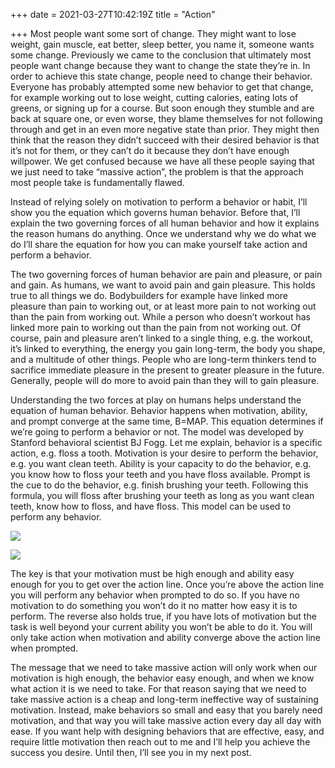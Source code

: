 +++
date = 2021-03-27T10:42:19Z
title = "Action"

+++
Most people want some sort of change. They might want to lose weight, gain muscle, eat better, sleep better, you name it, someone wants some change. Previously we came to the conclusion that ultimately most people want change because they want to change the state they’re in. In order to achieve this state change, people need to change their behavior. Everyone has probably attempted some new behavior to get that change, for example working out to lose weight, cutting calories, eating lots of greens, or signing up for a course. But soon enough they stumble and are back at square one, or even worse, they blame themselves for not following through and get in an even more negative state than prior. They might then think that the reason they didn’t succeed with their desired behavior is that it’s not for them, or they can’t do it because they don’t have enough willpower. We get confused because we have all these people saying that we just need to take “massive action”, the problem is that the approach most people take is fundamentally flawed.

Instead of relying solely on motivation to perform a behavior or habit, I’ll show you the equation which governs human behavior. Before that, I’ll explain the two governing forces of all human behavior and how it explains the reason humans do anything. Once we understand why we do what we do I’ll share the equation for how you can make yourself take action and perform a behavior.

The two governing forces of human behavior are pain and pleasure, or pain and gain. As humans, we want to avoid pain and gain pleasure. This holds true to all things we do. Bodybuilders for example have linked more pleasure than pain to working out, or at least more pain to not working out than the pain from working out. While a person who doesn’t workout has linked more pain to working out than the pain from not working out. Of course, pain and pleasure aren’t linked to a single thing, e.g. the workout, it’s linked to everything, the energy you gain long-term, the body you shape, and a multitude of other things. People who are long-term thinkers tend to sacrifice immediate pleasure in the present to greater pleasure in the future. Generally, people will do more to avoid pain than they will to gain pleasure.

Understanding the two forces at play on humans helps understand the equation of human behavior. Behavior happens when motivation, ability, and prompt converge at the same time, B=MAP. This equation determines if we’re going to perform a behavior or not. The model was developed by Stanford behavioral scientist BJ Fogg. Let me explain, behavior is a specific action, e.g. floss a tooth. Motivation is your desire to perform the behavior, e.g. you want clean teeth. Ability is your capacity to do the behavior, e.g. you know how to floss your teeth and you have floss available. Prompt is the cue to do the behavior, e.g. finish brushing your teeth. Following this formula, you will floss after brushing your teeth as long as you want clean teeth, know how to floss, and have floss. This model can be used to perform any behavior.

![](https://eu-north-1.amazonaws.com/cmaxwell.org-media/Behavior_Model.png)

![](https://eu-north-1.amazonaws.com/cmaxwell.org-media/Behavior_Model.png)

The key is that your motivation must be high enough and ability easy enough for you to get over the action line. Once you’re above the action line you will perform any behavior when prompted to do so. If you have no motivation to do something you won’t do it no matter how easy it is to perform. The reverse also holds true, if you have lots of motivation but the task is well beyond your current ability you won’t be able to do it. You will only take action when motivation and ability converge above the action line when prompted.

The message that we need to take massive action will only work when our motivation is high enough, the behavior easy enough, and when we know what action it is we need to take. For that reason saying that we need to take massive action is a cheap and long-term ineffective way of sustaining motivation. Instead, make behaviors so small and easy that you barely need motivation, and that way you will take massive action every day all day with ease. If you want help with designing behaviors that are effective, easy, and require little motivation then reach out to me and I’ll help you achieve the success you desire. Until then, I’ll see you in my next post.